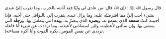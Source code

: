 قال رسول ﷲ ﷺ : (إن ﷲ قال: من عادى لي وليًا فقد آذنته بالحرب، وما تقرب إليَّ عبدى بشيء أحب إليِّ مما افترضتُه عليه، وما يزال عبدى يتقرب إلي بالنوافل حتى أحبه، فإذا أحببته كنتُ **سمعه** الذي يسمع به، و**بصره** الذي يبصرُ به، و**يده** التي يبطش بها، و**رجله** التي يمشي بها، وإن سألني لأعطينه، ولئن استعاذني لأعيذنه، وما ترددت عن شيء أنا فاعله ترددي عن نفس المؤمن، يكره الموت وأنا أكره مساءته).